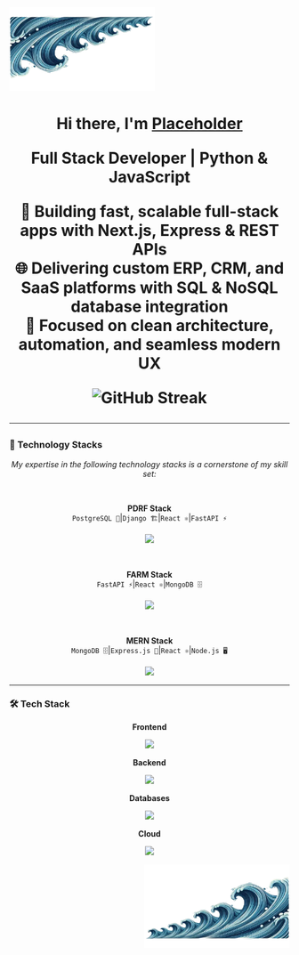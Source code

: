 <img src="https://raw.githubusercontent.com/SyntaxTears/SyntaxTears/main/img1_.png" height="150" />
<h1 align="center">Hi there, I'm <a href="https://github.com/placeholder">Placeholder</a>
<p align="center">
  Full Stack Developer | Python & JavaScript
</p>

<p align="center"> 
  🚀 Building fast, scalable full-stack apps with <strong>Next.js, Express & REST APIs</strong><br/> 
  🌐 Delivering custom ERP, CRM, and SaaS platforms with SQL & NoSQL database integration<br/> 
  🎯 Focused on clean architecture, automation, and seamless modern UX 
</p>

<p align="center">
  <img src="https://github-readme-streak-stats.herokuapp.com/?user=SyntaxTears&theme=radical" alt="GitHub Streak" />
</p>

---

### 🧩 Technology Stacks

<p align="center"><i>My expertise in the following technology stacks is a cornerstone of my skill set:</i></p>

<br/>

<p align="center">
  <b>PDRF Stack</b><br/>
  <code>PostgreSQL 💾</code>|<code>Django 🏗️</code>|<code>React ⚛️</code>|<code>FastAPI ⚡</code><br/><br/>
  <img src="https://skillicons.dev/icons?i=postgres,django,react,fastapi" />
</p>

<br/>

<p align="center">
  <b>FARM Stack</b><br/>
  <code>FastAPI ⚡</code>|<code>React ⚛️</code>|<code>MongoDB 🗄️</code><br/><br/>
  <img src="https://skillicons.dev/icons?i=fastapi,react,mongodb" />
</p>

<br/>

<p align="center">
  <b>MERN Stack</b><br/>
  <code>MongoDB 🗄️</code>|<code>Express.js 🚀</code>|<code>React ⚛️</code>|<code>Node.js 🖥️</code><br/><br/>
  <img src="https://skillicons.dev/icons?i=mongodb,express,react,nodejs" />
</p>

---

### 🛠️ Tech Stack

<p align="center"><b>Frontend</b></p>
<p align="center">
  <img src="https://skillicons.dev/icons?i=react,nextjs,ts,js,redux,tailwind,materialui,shadcn" />
</p>

<p align="center"><b>Backend</b></p>
<p align="center">
  <img src="https://skillicons.dev/icons?i=python,django,fastapi,flask,nodejs,express,nestjs" />
</p>

<p align="center"><b>️Databases</b></p>
<p align="center">
  <img src="https://skillicons.dev/icons?i=postgres,mongodb,mysql,sqlite,redis,supabase" />
</p>

<p align="center"><b>️Cloud</b></p>
<p align="center">
  <img src="https://skillicons.dev/icons?i=aws,gcp,docker,github,gitlab,bitbucket" />
</p>
<p align="right">
  <img src="https://raw.githubusercontent.com/SyntaxTears/SyntaxTears/main/img2_.png" height="150" />
</p>
